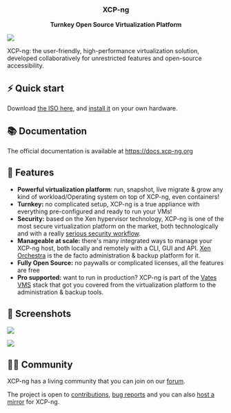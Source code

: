 <h3 align="center"><b>XCP-ng</b></h3>
<p align="center"><b>Turnkey Open Source Virtualization Platform</b></p>

![](https://repository-images.githubusercontent.com/115137464/d31efd36-b148-4d9b-a2a3-fea9663fedf7)

XCP-ng: the user-friendly, high-performance virtualization solution, developed collaboratively for unrestricted features and open-source accessibility.

## ⚡️ Quick start

Download [the ISO here](https://mirrors.xcp-ng.org/isos/8.2/xcp-ng-8.2.1.iso?https=1), and [install it](https://xcp-ng.org/#easy-to-install) on your own hardware.

## 📚 Documentation

The official documentation is available at https://docs.xcp-ng.org

## 🚀 Features

- **Powerful virtualization platform**: run, snapshot, live migrate & grow any kind of workload/Operating system on top of XCP-ng, even containers!
- **Turnkey:** no complicated setup, XCP-ng is a true appliance with everything pre-configured and ready to run your VMs!
- **Security:** based on the Xen hypervisor technology, XCP-ng is one of the most secure virtualization platform on the market, both technologically and with a really [serious security workflow](https://docs.xcp-ng.org/project/security).
- **Manageable at scale:** there's many integrated ways to manage your XCP-ng host, both locally and remotely with a CLI, GUI and API. [Xen Orchestra](https://vates.tech/xen-orchestra/) is the de facto administration & backup platform for it.
- **Fully Open Source:** no paywalls or complicated licenses, all the features are free
- **Pro supported:** want to run in production? XCP-ng is part of the [Vates VMS](https://vates.tech/) stack that got you covered from the virtualization platform to the administration & backup tools.

## 📸 Screenshots

![](https://vates.tech/assets/img/misc/XOLite_Pool_dashboard_mockup_dashes_light_2.png.avif)

![](https://xen-orchestra.com/blog/content/images/size/w1600/2023/05/Desktop---Pool-dashboard---Default.png)

## 🧑‍🚀 Community

XCP-ng has a living community that you can join on our [forum](https://xcp-ng.org/forum/). 

The project is open to [contributions](https://github.com/xcp-ng/xcp/wiki/Development-process-tour), [bug reports](https://github.com/xcp-ng/xcp/wiki/How-to-report-bugs) and you can also [host a mirror](https://github.com/xcp-ng/xcp/wiki/Mirrors) for XCP-ng.
